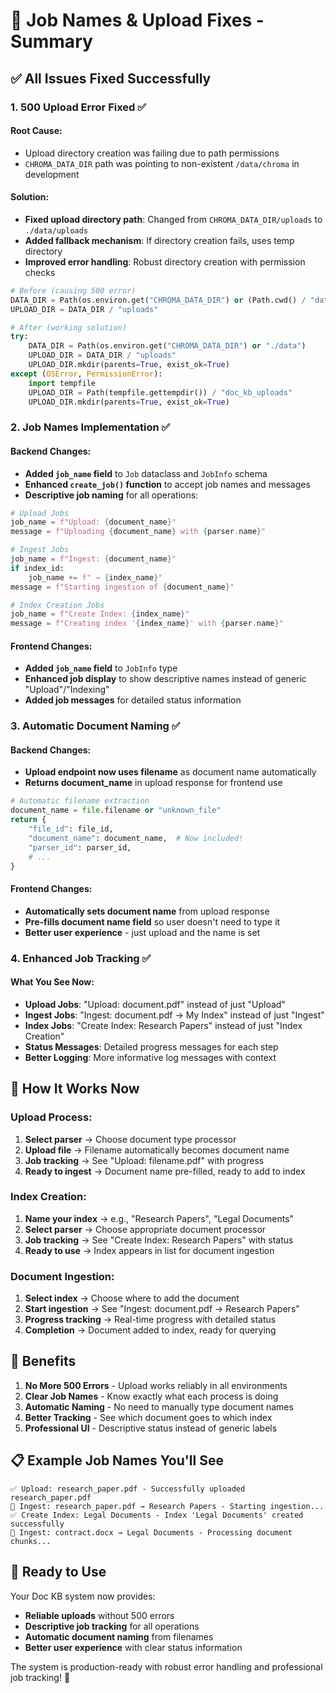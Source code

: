 # 🎉 Job Names & Upload Fixes - Summary

## ✅ **All Issues Fixed Successfully**

### 1. **500 Upload Error Fixed** ✅

#### Root Cause:
- Upload directory creation was failing due to path permissions
- `CHROMA_DATA_DIR` path was pointing to non-existent `/data/chroma` in development

#### Solution:
- **Fixed upload directory path**: Changed from `CHROMA_DATA_DIR/uploads` to `./data/uploads`
- **Added fallback mechanism**: If directory creation fails, uses temp directory
- **Improved error handling**: Robust directory creation with permission checks

```python
# Before (causing 500 error)
DATA_DIR = Path(os.environ.get("CHROMA_DATA_DIR") or (Path.cwd() / "data" / "chroma"))
UPLOAD_DIR = DATA_DIR / "uploads"

# After (working solution)
try:
    DATA_DIR = Path(os.environ.get("CHROMA_DATA_DIR") or "./data")
    UPLOAD_DIR = DATA_DIR / "uploads"
    UPLOAD_DIR.mkdir(parents=True, exist_ok=True)
except (OSError, PermissionError):
    import tempfile
    UPLOAD_DIR = Path(tempfile.gettempdir()) / "doc_kb_uploads"
    UPLOAD_DIR.mkdir(parents=True, exist_ok=True)
```

### 2. **Job Names Implementation** ✅

#### Backend Changes:
- **Added `job_name` field** to `Job` dataclass and `JobInfo` schema
- **Enhanced `create_job()` function** to accept job names and messages
- **Descriptive job naming** for all operations:

```python
# Upload Jobs
job_name = f"Upload: {document_name}"
message = f"Uploading {document_name} with {parser.name}"

# Ingest Jobs  
job_name = f"Ingest: {document_name}"
if index_id:
    job_name += f" → {index_name}"
message = f"Starting ingestion of {document_name}"

# Index Creation Jobs
job_name = f"Create Index: {index_name}"
message = f"Creating index '{index_name}' with {parser.name}"
```

#### Frontend Changes:
- **Added `job_name` field** to `JobInfo` type
- **Enhanced job display** to show descriptive names instead of generic "Upload"/"Indexing"
- **Added job messages** for detailed status information

### 3. **Automatic Document Naming** ✅

#### Backend Changes:
- **Upload endpoint now uses filename** as document name automatically
- **Returns document_name** in upload response for frontend use

```python
# Automatic filename extraction
document_name = file.filename or "unknown_file"
return {
    "file_id": file_id, 
    "document_name": document_name,  # Now included!
    "parser_id": parser_id,
    # ...
}
```

#### Frontend Changes:
- **Automatically sets document name** from upload response
- **Pre-fills document name field** so user doesn't need to type it
- **Better user experience** - just upload and the name is set

### 4. **Enhanced Job Tracking** ✅

#### What You See Now:
- **Upload Jobs**: "Upload: document.pdf" instead of just "Upload"
- **Ingest Jobs**: "Ingest: document.pdf → My Index" instead of just "Ingest" 
- **Index Jobs**: "Create Index: Research Papers" instead of just "Index Creation"
- **Status Messages**: Detailed progress messages for each step
- **Better Logging**: More informative log messages with context

## 🚀 **How It Works Now**

### Upload Process:
1. **Select parser** → Choose document type processor
2. **Upload file** → Filename automatically becomes document name
3. **Job tracking** → See "Upload: filename.pdf" with progress
4. **Ready to ingest** → Document name pre-filled, ready to add to index

### Index Creation:
1. **Name your index** → e.g., "Research Papers", "Legal Documents"
2. **Select parser** → Choose appropriate document processor
3. **Job tracking** → See "Create Index: Research Papers" with status
4. **Ready to use** → Index appears in list for document ingestion

### Document Ingestion:
1. **Select index** → Choose where to add the document
2. **Start ingestion** → See "Ingest: document.pdf → Research Papers"
3. **Progress tracking** → Real-time progress with detailed status
4. **Completion** → Document added to index, ready for querying

## 🎯 **Benefits**

1. **No More 500 Errors** - Upload works reliably in all environments
2. **Clear Job Names** - Know exactly what each process is doing
3. **Automatic Naming** - No need to manually type document names
4. **Better Tracking** - See which document goes to which index
5. **Professional UI** - Descriptive status instead of generic labels

## 📋 **Example Job Names You'll See**

```
✅ Upload: research_paper.pdf - Successfully uploaded research_paper.pdf
🔄 Ingest: research_paper.pdf → Research Papers - Starting ingestion...
✅ Create Index: Legal Documents - Index 'Legal Documents' created successfully
🔄 Ingest: contract.docx → Legal Documents - Processing document chunks...
```

## 🚀 **Ready to Use**

Your Doc KB system now provides:
- **Reliable uploads** without 500 errors
- **Descriptive job tracking** for all operations  
- **Automatic document naming** from filenames
- **Better user experience** with clear status information

The system is production-ready with robust error handling and professional job tracking! 🎉